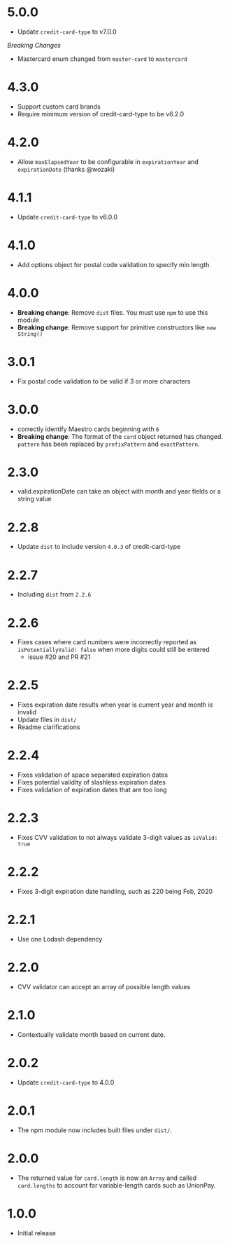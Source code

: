 5.0.0
=====

- Update `credit-card-type` to v7.0.0

*Breaking Changes*
- Mastercard enum changed from `master-card` to `mastercard`

4.3.0
=====

- Support custom card brands
- Require minimum version of credit-card-type to be v6.2.0

4.2.0
=====

- Allow `maxElapsedYear` to be configurable in `expirationYear` and `expirationDate` (thanks @wozaki)

4.1.1
=====

- Update `credit-card-type` to v6.0.0

4.1.0
=====

- Add options object for postal code validation to specify min length

4.0.0
=====

- __Breaking change__: Remove `dist` files. You must use `npm` to use this module
- __Breaking change__: Remove support for primitive constructors like `new String()`

3.0.1
=====

- Fix postal code validation to be valid if 3 or more characters

3.0.0
=====

- correctly identify Maestro cards beginning with `6`
- __Breaking change__: The format of the `card` object returned has changed. `pattern` has been replaced by `prefixPattern` and `exactPattern`.

2.3.0
=====

- valid.expirationDate can take an object with month and year fields or a string value

2.2.8
=====

- Update `dist` to include version `4.0.3` of credit-card-type

2.2.7
=====

- Including `dist` from `2.2.6`

2.2.6
=====

- Fixes cases where card numbers were incorrectly reported as `isPotentiallyValid: false` when more digits could still be entered
  - issue #20 and PR #21

2.2.5
=====

- Fixes expiration date results when year is current year and month is invalid
- Update files in `dist/`
- Readme clarifications

2.2.4
=====

- Fixes validation of space separated expiration dates
- Fixes potential validity of slashless expiration dates
- Fixes validation of expiration dates that are too long

2.2.3
=====

- Fixes CVV validation to not always validate 3-digit values as `isValid: true`

2.2.2
=====

- Fixes 3-digit expiration date handling, such as 220 being Feb, 2020

2.2.1
=====

- Use one Lodash dependency

2.2.0
=====

- CVV validator can accept an array of possible length values

2.1.0
=====

- Contextually validate month based on current date.

2.0.2
=====

- Update `credit-card-type` to 4.0.0

2.0.1
=====

- The npm module now includes built files under `dist/`.

2.0.0
=====

- The returned value for `card.length` is now an `Array` and called `card.lengths` to account for variable-length cards such as UnionPay.

1.0.0
=====

- Initial release
